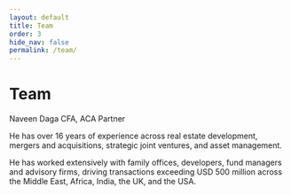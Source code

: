 ```yaml
---
layout: default
title: Team
order: 3
hide_nav: false
permalink: /team/
---
```


# Team 
Naveen Daga CFA, ACA Partner 

<a href="https://www.linkedin.com/in/navindaga/" target="_blank" aria-label="LinkedIn"><i class="fab fa-linkedin-square"></i></a>

He has over 16 years of experience across real estate development, mergers and acquisitions, strategic joint ventures, and asset management. 

He has worked extensively with family offices, developers, fund managers and advisory firms, driving transactions exceeding USD 500 million across the Middle East, Africa, India, the UK, and the USA.
